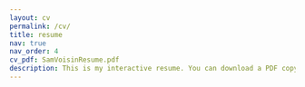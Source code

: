 ```yaml
---
layout: cv
permalink: /cv/
title: resume
nav: true
nav_order: 4
cv_pdf: SamVoisinResume.pdf
description: This is my interactive resume. You can download a PDF copy by clicking the icon in the top right of the page.
---
```

